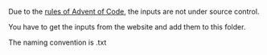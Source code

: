Due to the [rules of Advent of Code](https://adventofcode.com/2023/about#faq_copying), the inputs are not under source
control.

You have to get the inputs from the website and add them to this folder.

The naming convention is <day>.txt
